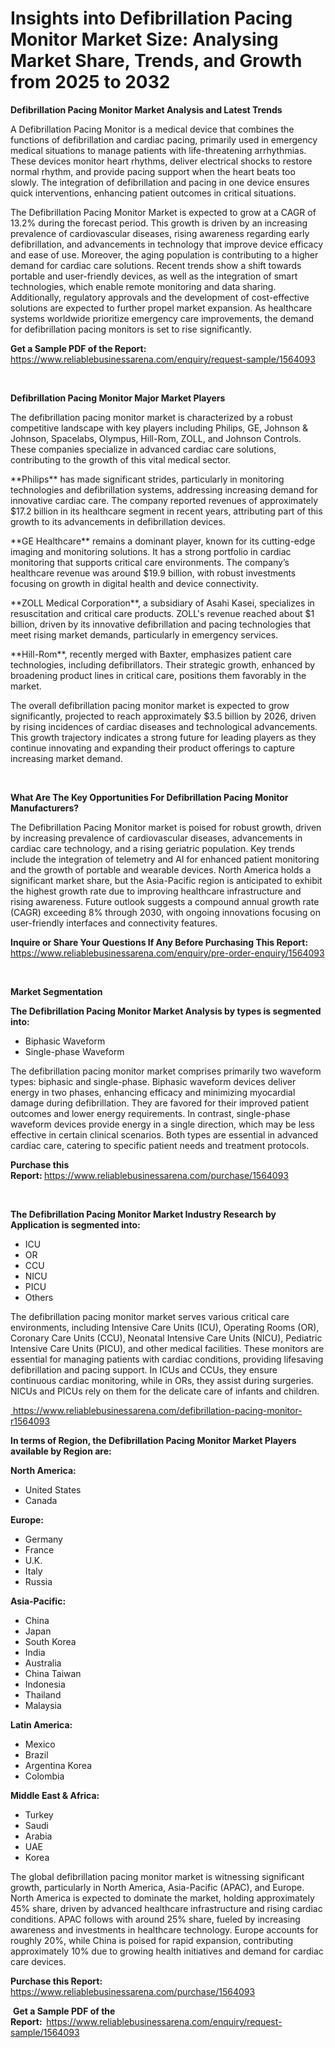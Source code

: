 <p><h1>Insights into Defibrillation Pacing Monitor Market Size: Analysing Market Share, Trends, and Growth from 2025 to 2032</h1></p><p><strong>Defibrillation Pacing Monitor Market Analysis and Latest Trends</strong></p>
<p><p>A Defibrillation Pacing Monitor is a medical device that combines the functions of defibrillation and cardiac pacing, primarily used in emergency medical situations to manage patients with life-threatening arrhythmias. These devices monitor heart rhythms, deliver electrical shocks to restore normal rhythm, and provide pacing support when the heart beats too slowly. The integration of defibrillation and pacing in one device ensures quick interventions, enhancing patient outcomes in critical situations.</p><p>The Defibrillation Pacing Monitor Market is expected to grow at a CAGR of 13.2% during the forecast period. This growth is driven by an increasing prevalence of cardiovascular diseases, rising awareness regarding early defibrillation, and advancements in technology that improve device efficacy and ease of use. Moreover, the aging population is contributing to a higher demand for cardiac care solutions. Recent trends show a shift towards portable and user-friendly devices, as well as the integration of smart technologies, which enable remote monitoring and data sharing. Additionally, regulatory approvals and the development of cost-effective solutions are expected to further propel market expansion. As healthcare systems worldwide prioritize emergency care improvements, the demand for defibrillation pacing monitors is set to rise significantly.</p></p>
<p><strong>Get a Sample PDF of the Report:&nbsp;</strong> <a href="https://www.reliablebusinessarena.com/enquiry/request-sample/1564093?utm_campaign=3039&utm_medium=2&utm_source=Github&utm_content=ia&utm_term=14042025&utm_id=defibrillation-pacing-monitor">https://www.reliablebusinessarena.com/enquiry/request-sample/1564093</a></p>
<p>&nbsp;</p>
<p><strong>Defibrillation Pacing Monitor Major Market Players</strong></p>
<p><p>The defibrillation pacing monitor market is characterized by a robust competitive landscape with key players including Philips, GE, Johnson & Johnson, Spacelabs, Olympus, Hill-Rom, ZOLL, and Johnson Controls. These companies specialize in advanced cardiac care solutions, contributing to the growth of this vital medical sector.</p><p>**Philips** has made significant strides, particularly in monitoring technologies and defibrillation systems, addressing increasing demand for innovative cardiac care. The company reported revenues of approximately $17.2 billion in its healthcare segment in recent years, attributing part of this growth to its advancements in defibrillation devices.</p><p>**GE Healthcare** remains a dominant player, known for its cutting-edge imaging and monitoring solutions. It has a strong portfolio in cardiac monitoring that supports critical care environments. The company’s healthcare revenue was around $19.9 billion, with robust investments focusing on growth in digital health and device connectivity.</p><p>**ZOLL Medical Corporation**, a subsidiary of Asahi Kasei, specializes in resuscitation and critical care products. ZOLL's revenue reached about $1 billion, driven by its innovative defibrillation and pacing technologies that meet rising market demands, particularly in emergency services.</p><p>**Hill-Rom**, recently merged with Baxter, emphasizes patient care technologies, including defibrillators. Their strategic growth, enhanced by broadening product lines in critical care, positions them favorably in the market.</p><p>The overall defibrillation pacing monitor market is expected to grow significantly, projected to reach approximately $3.5 billion by 2026, driven by rising incidences of cardiac diseases and technological advancements. This growth trajectory indicates a strong future for leading players as they continue innovating and expanding their product offerings to capture increasing market demand.</p></p>
<p>&nbsp;</p>
<p><strong>What Are The Key Opportunities For Defibrillation Pacing Monitor Manufacturers?</strong></p>
<p><p>The Defibrillation Pacing Monitor market is poised for robust growth, driven by increasing prevalence of cardiovascular diseases, advancements in cardiac care technology, and a rising geriatric population. Key trends include the integration of telemetry and AI for enhanced patient monitoring and the growth of portable and wearable devices. North America holds a significant market share, but the Asia-Pacific region is anticipated to exhibit the highest growth rate due to improving healthcare infrastructure and rising awareness. Future outlook suggests a compound annual growth rate (CAGR) exceeding 8% through 2030, with ongoing innovations focusing on user-friendly interfaces and connectivity features.</p></p>
<p><strong>Inquire or Share Your Questions If Any Before Purchasing This Report:</strong> <a href="https://www.reliablebusinessarena.com/enquiry/pre-order-enquiry/1564093?utm_campaign=3039&utm_medium=2&utm_source=Github&utm_content=ia&utm_term=14042025&utm_id=defibrillation-pacing-monitor">https://www.reliablebusinessarena.com/enquiry/pre-order-enquiry/1564093</a></p>
<p>&nbsp;</p>
<p><strong>Market Segmentation</strong></p>
<p><strong>The Defibrillation Pacing Monitor Market Analysis by types is segmented into:</strong></p>
<p><ul><li>Biphasic Waveform</li><li>Single-phase Waveform</li></ul></p>
<p><p>The defibrillation pacing monitor market comprises primarily two waveform types: biphasic and single-phase. Biphasic waveform devices deliver energy in two phases, enhancing efficacy and minimizing myocardial damage during defibrillation. They are favored for their improved patient outcomes and lower energy requirements. In contrast, single-phase waveform devices provide energy in a single direction, which may be less effective in certain clinical scenarios. Both types are essential in advanced cardiac care, catering to specific patient needs and treatment protocols.</p></p>
<p><strong>Purchase this Report:&nbsp;</strong><a href="https://www.reliablebusinessarena.com/purchase/1564093?utm_campaign=3039&utm_medium=2&utm_source=Github&utm_content=ia&utm_term=14042025&utm_id=defibrillation-pacing-monitor">https://www.reliablebusinessarena.com/purchase/1564093</a></p>
<p>&nbsp;</p>
<p><strong>The Defibrillation Pacing Monitor Market Industry Research by Application is segmented into:</strong></p>
<p><ul><li>ICU</li><li>OR</li><li>CCU</li><li>NICU</li><li>PICU</li><li>Others</li></ul></p>
<p><p>The defibrillation pacing monitor market serves various critical care environments, including Intensive Care Units (ICU), Operating Rooms (OR), Coronary Care Units (CCU), Neonatal Intensive Care Units (NICU), Pediatric Intensive Care Units (PICU), and other medical facilities. These monitors are essential for managing patients with cardiac conditions, providing lifesaving defibrillation and pacing support. In ICUs and CCUs, they ensure continuous cardiac monitoring, while in ORs, they assist during surgeries. NICUs and PICUs rely on them for the delicate care of infants and children.</p></p>
<p><a href="https://www.reliablebusinessarena.com/defibrillation-pacing-monitor-r1564093?utm_campaign=3039&utm_medium=2&utm_source=Github&utm_content=ia&utm_term=14042025&utm_id=defibrillation-pacing-monitor">&nbsp;https://www.reliablebusinessarena.com/defibrillation-pacing-monitor-r1564093</a></p>
<p><strong>In terms of Region, the Defibrillation Pacing Monitor Market Players available by Region are:</strong></p>
<p>
    <p> <strong> North America: </strong>
        <ul>
            <li>United States</li>
            <li>Canada</li>
        </ul>
        </p> 
    <p> <strong> Europe: </strong>
        <ul>
            <li>Germany</li>
            <li>France</li>
            <li>U.K.</li>
            <li>Italy</li>
            <li>Russia</li>
        </ul>
        </p> 
    <p> <strong> Asia-Pacific: </strong>
        <ul>
            <li>China</li>
            <li>Japan</li>
            <li>South Korea</li>
            <li>India</li>
            <li>Australia</li>
            <li>China Taiwan</li>
            <li>Indonesia</li>
            <li>Thailand</li>
            <li>Malaysia</li>
        </ul>
        </p> 
    <p> <strong> Latin America: </strong>
        <ul>
            <li>Mexico</li>
            <li>Brazil</li>
            <li>Argentina Korea</li>
            <li>Colombia</li>
        </ul>
        </p> 
    <p> <strong> Middle East & Africa: </strong>
        <ul>
            <li>Turkey</li>
            <li>Saudi</li>
            <li>Arabia</li>
            <li>UAE</li>
            <li>Korea</li>
        </ul>
    </p>
    </p>
<p><p>The global defibrillation pacing monitor market is witnessing significant growth, particularly in North America, Asia-Pacific (APAC), and Europe. North America is expected to dominate the market, holding approximately 45% share, driven by advanced healthcare infrastructure and rising cardiac conditions. APAC follows with around 25% share, fueled by increasing awareness and investments in healthcare technology. Europe accounts for roughly 20%, while China is poised for rapid expansion, contributing approximately 10% due to growing health initiatives and demand for cardiac care devices.</p></p>
<p><strong>Purchase this Report: </strong><a href="https://www.reliablebusinessarena.com/purchase/1564093?utm_campaign=3039&utm_medium=2&utm_source=Github&utm_content=ia&utm_term=14042025&utm_id=defibrillation-pacing-monitor">https://www.reliablebusinessarena.com/purchase/1564093</a></p>
<p>&nbsp;<strong>Get a Sample PDF of the Report:&nbsp;&nbsp;</strong><a href="https://www.reliablebusinessarena.com/enquiry/request-sample/1564093?utm_campaign=3039&utm_medium=2&utm_source=Github&utm_content=ia&utm_term=14042025&utm_id=defibrillation-pacing-monitor">https://www.reliablebusinessarena.com/enquiry/request-sample/1564093</a></p>
<p><strong></strong></p>
<p><p></p><p></p><p></p></p>